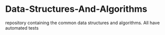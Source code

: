 # Data-Structures-And-Algorithms
repository containing the  common data structures and algorithms. All have automated tests
